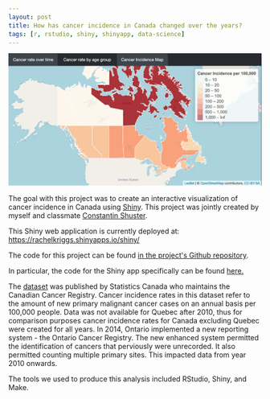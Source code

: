 ```yaml
---
layout: post
title: How has cancer incidence in Canada changed over the years?
tags: [r, rstudio, shiny, shinyapp, data-science]
---
```


<img src="/figs/2019-01-30-cancer/shiny_map.png" class="fit image">

The goal with this project was to create an interactive visualization of cancer incidence in Canada using [Shiny](https://shiny.rstudio.com/). This project was jointly created by myself and classmate [Constantin Shuster](https://github.com/shusterc).

This Shiny web application is currently deployed at: https://rachelkriggs.shinyapps.io/shiny/

The code for this project can be found [in the project's Github repository](https://github.com/UBC-MDS/DSCI_532_Cancer-Incidence).

In particular, the code for the Shiny app specifically can be found [here.](https://github.com/UBC-MDS/DSCI_532_Cancer-Incidence/blob/4.1/shiny/app.R)

The [dataset](https://open.canada.ca/data/en/dataset/e667992c-5f2e-425a-8a44-a880930d82d8) was published by Statistics Canada who maintains the Canadian Cancer Registry. Cancer incidence rates in this dataset refer to the amount of new primary malignant cancer cases on an annual basis per 100,000 people. Data was not available for Quebec after 2010, thus for comparison purposes cancer incidence rates for Canada excluding Quebec were created for all years. In 2014, Ontario implemented a new reporting system - the Ontario Cancer Registry. The new enhanced system permitted the identification of cancers that perviously were unrecorded. It also permitted counting multiple primary sites. This impacted data from year 2010 onwards.

The tools we used to produce this analysis included RStudio, Shiny, and Make.
